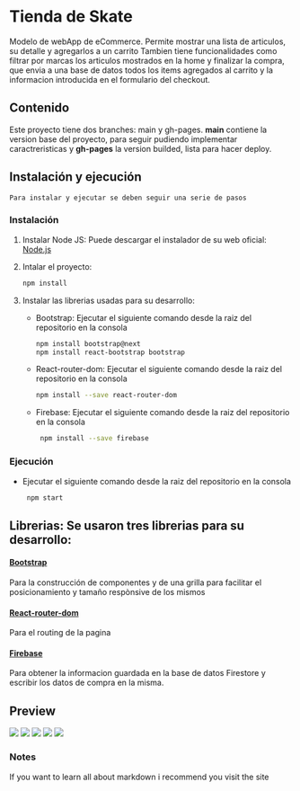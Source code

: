 # Tienda de Skate
Modelo de webApp de eCommerce. Permite mostrar una lista de articulos, su detalle y agregarlos a un carrito
Tambien tiene funcionalidades como filtrar por marcas los articulos mostrados en la home y finalizar la compra, que envia a una base de datos todos los items agregados al carrito y la informacion introducida en el formulario del checkout.

## Contenido

Este proyecto tiene dos branches: main y gh-pages. **main** contiene la version base del proyecto, para seguir pudiendo implementar caractreristicas y **gh-pages** la version builded, lista para hacer deploy.

## Instalación y ejecución
    Para instalar y ejecutar se deben seguir una serie de pasos
### Instalación
1. Instalar Node JS: Puede descargar el instalador de su web oficial: [Node.js](https://nodejs.org/es/)

2. Intalar el proyecto: 
    ```bash
    npm install
    ```

3. Instalar las librerias usadas para su desarrollo:
    * Bootstrap: Ejecutar el siguiente comando desde la raiz del repositorio en la consola 
        ```bash
        npm install bootstrap@next
        npm install react-bootstrap bootstrap
        ```
    * React-router-dom: Ejecutar el siguiente comando desde la raiz del repositorio en la consola 
        ```bash
        npm install --save react-router-dom
        ```
    * Firebase: Ejecutar el siguiente comando desde la raiz del repositorio en la consola 
       ```bash
        npm install --save firebase
        ```
### Ejecución
* Ejecutar el siguiente comando desde la raiz del repositorio en la consola 
   ```bash
    npm start
    ```
## Librerias: Se usaron tres librerias para su desarrollo:
#### [Bootstrap](https://react-bootstrap.github.io/)
Para la construcción de componentes y de una grilla para facilitar el posicionamiento y tamaño respònsive de los mismos
#### [React-router-dom](https://reactrouter.com/)
Para el routing de la pagina
#### [Firebase](https://firebase.google.com/)
Para obtener la informacion guardada en la base de datos Firestore y escribir los datos de compra en la misma.

## Preview

![](/preview/1.png)
![](/preview/2.png)
![](/preview/3.png)
![](/preview/4.png)
![](/preview/5.png)

### Notes
If you want to learn all about markdown i recommend you visit the site 
